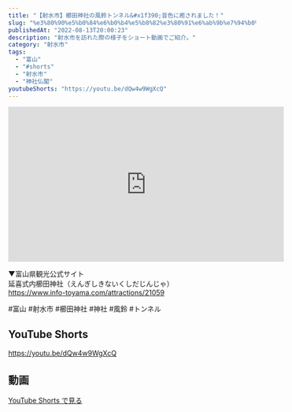 ```yaml
---
title: "【射水市】櫛田神社の風鈴トンネル&#x1f390;音色に癒されました！"
slug: "%e3%80%90%e5%b0%84%e6%b0%b4%e5%b8%82%e3%80%91%e6%ab%9b%e7%94%b0%e7%a5%9e%e7%a4%be%e3%81%ae%e9%a2%a8%e9%88%b4%e3%83%88%e3%83%b3%e3%83%8d%e3%83%ab%f0%9f%8e%90%e9%9f%b3%e8%89%b2%e3%81%ab%e7%99%92"
publishedAt: "2022-08-13T20:00:23"
description: "射水市を訪れた際の様子をショート動画でご紹介。"
category: "射水市"
tags: 
  - "富山"
  - "#shorts"
  - "射水市"
  - "神社仏閣"
youtubeShorts: "https://youtu.be/dQw4w9WgXcQ"
---
```


<iframe width="560" height="315" src="https://www.youtube.com/embed/goRbyLmpPj4" frameborder="0" allowfullscreen></iframe>

▼富山県観光公式サイト<br />
延喜式内櫛田神社（えんぎしきないくしだじんじゃ）<br />
https://www.info-toyama.com/attractions/21059

#富山 #射水市 #櫛田神社 #神社 #風鈴 #トンネル

## YouTube Shorts

https://youtu.be/dQw4w9WgXcQ

## 動画

[YouTube Shorts で見る](https://youtu.be/dQw4w9WgXcQ)


